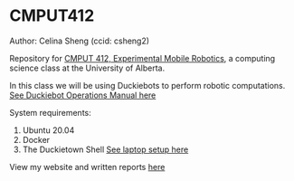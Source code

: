 # CMPUT412

Author: Celina Sheng (ccid: csheng2)

Repository for [CMPUT 412, Experimental Mobile Robotics](https://www.ualberta.ca/computing-science/undergraduate-studies/course-directory/courses/experimental-mobile-robotics.html), a computing science class at the University of Alberta.

In this class we will be using Duckiebots to perform robotic computations. [See Duckiebot Operations Manual here](https://docs.duckietown.org/daffy/opmanual_duckiebot/out/index.html)


System requirements:
1. Ubuntu 20.04
2. Docker
3. The Duckietown Shell
[See laptop setup here](https://docs.duckietown.org/daffy/opmanual_duckiebot/out/laptop_setup.html)

View my website and written reports [here](https://sites.google.com/ualberta.ca/csheng2-cmput-412/home)
